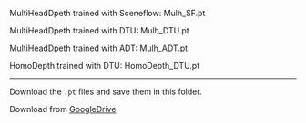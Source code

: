 MultiHeadDpeth trained with Sceneflow: Mulh_SF.pt

MultiHeadDpeth trained with DTU: Mulh_DTU.pt

MultiHeadDpeth trained with ADT: Mulh_ADT.pt
          
HomoDepth trained with DTU: HomoDepth_DTU.pt

----------------------------------------------------
Download the `.pt` files and save them in this folder.

Download from [GoogleDrive](https://drive.google.com/drive/folders/1bUmdSkHxYDpiSMY9ueg1yH2XhfBrsgNP?usp=sharing)
